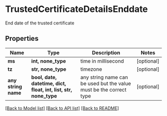 # TrustedCertificateDetailsEnddate

End date of the trusted certificate

## Properties
Name | Type | Description | Notes
------------ | ------------- | ------------- | -------------
**ms** | **int, none_type** | time in millisecond | [optional] 
**tz** | **str, none_type** | timezone | [optional] 
**any string name** | **bool, date, datetime, dict, float, int, list, str, none_type** | any string name can be used but the value must be the correct type | [optional]

[[Back to Model list]](../README.md#documentation-for-models) [[Back to API list]](../README.md#documentation-for-api-endpoints) [[Back to README]](../README.md)


